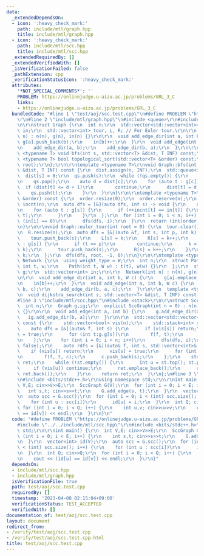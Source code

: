 ```yaml
---
data:
  _extendedDependsOn:
  - icon: ':heavy_check_mark:'
    path: include/mtl/graph.hpp
    title: include/mtl/graph.hpp
  - icon: ':heavy_check_mark:'
    path: include/mtl/scc.hpp
    title: include/mtl/scc.hpp
  _extendedRequiredBy: []
  _extendedVerifiedWith: []
  _isVerificationFailed: false
  _pathExtension: cpp
  _verificationStatusIcon: ':heavy_check_mark:'
  attributes:
    '*NOT_SPECIAL_COMMENTS*': ''
    PROBLEM: https://onlinejudge.u-aizu.ac.jp/problems/GRL_3_C
    links:
    - https://onlinejudge.u-aizu.ac.jp/problems/GRL_3_C
  bundledCode: "#line 1 \"test/aoj/scc.test.cpp\"\n#define PROBLEM \"https://onlinejudge.u-aizu.ac.jp/problems/GRL_3_C\"\
    \r\n#line 2 \"include/mtl/graph.hpp\"\n#include <queue>\r\n#include <vector>\r\
    \n\r\nstruct Graph {\r\n  int n;\r\n  std::vector<std::vector<int>> g;\r\n  std::vector<int>\
    \ in;\r\n  std::vector<int> tour, L, R; // For Euler tour.\r\n\r\n  Graph(int\
    \ n) : n(n), g(n), in(n) {}\r\n\r\n  void add_edge_dir(int a, int b) {\r\n   \
    \ g[a].push_back(b);\r\n    in[b]++;\r\n  }\r\n  void add_edge(int a, int b) {\r\
    \n    add_edge_dir(a, b);\r\n    add_edge_dir(b, a);\r\n  }\r\n\r\n  template\
    \ <typename T> void bfs(int s, std::vector<T> &dist, T INF) const;\r\n  template\
    \ <typename T> bool topological_sort(std::vector<T> &order) const;\r\n  void euler_tour(int\
    \ root);\r\n};\r\n\r\ntemplate <typename T>\r\nvoid Graph::bfs(int s, std::vector<T>\
    \ &dist, T INF) const {\r\n  dist.assign(n, INF);\r\n  std::queue<int> qs;\r\n\
    \  dist[s] = 0;\r\n  qs.push(s);\r\n  while (!qs.empty()) {\r\n    auto c = qs.front();\r\
    \n    qs.pop();\r\n    auto d = dist[c];\r\n    for (auto t : g[c]) {\r\n    \
    \  if (dist[t] <= d + 1)\r\n        continue;\r\n      dist[t] = d + 1;\r\n  \
    \    qs.push(t);\r\n    }\r\n  }\r\n}\r\n\r\ntemplate <typename T>\r\nbool Graph::topological_sort(std::vector<T>\
    \ &order) const {\r\n  order.resize(0);\r\n  order.reserve(n);\r\n  std::vector<int>\
    \ incnt(n);\r\n  auto dfs = [&](auto dfs, int s) -> void {\r\n    order.push_back(s);\r\
    \n    for (auto t : g[s]) {\r\n      if (++incnt[t] == in[t]) {\r\n        dfs(dfs,\
    \ t);\r\n      }\r\n    }\r\n  };\r\n  for (int i = 0; i < n; i++) {\r\n    if\
    \ (in[i] == 0)\r\n      dfs(dfs, i);\r\n  }\r\n  return (int)order.size() == n;\r\
    \n}\r\n\r\nvoid Graph::euler_tour(int root = 0) {\r\n  tour.clear();\r\n  L.resize(n);\r\
    \n  R.resize(n);\r\n  auto dfs = [&](auto &f, int s, int p, int k) -> int {\r\n\
    \    tour.push_back(s);\r\n    L[s] = k;\r\n    R[s] = k++;\r\n    for (int t\
    \ : g[s]) {\r\n      if (t == p)\r\n        continue;\r\n      k = f(f, t, s,\
    \ k);\r\n      tour.push_back(s);\r\n      R[s] = k++;\r\n    }\r\n    return\
    \ k;\r\n  };\r\n  dfs(dfs, root, -1, 0);\r\n}\r\n\r\ntemplate <typename W> struct\
    \ Network {\r\n  using weight_type = W;\r\n  int n;\r\n  struct Path {\r\n   \
    \ int t, w;\r\n    Path(int t, W w) : t(t), w(w) {}\r\n  };\r\n  std::vector<std::vector<Path>>\
    \ g;\r\n  std::vector<int> in;\r\n\r\n  Network(int n) : n(n), g(n), in(n) {}\r\
    \n\r\n  void add_edge_dir(int a, int b, W c) {\r\n    g[a].emplace_back(b, c);\r\
    \n    in[b]++;\r\n  }\r\n  void add_edge(int a, int b, W c) {\r\n    add_edge_dir(a,\
    \ b, c);\r\n    add_edge_dir(b, a, c);\r\n  }\r\n\r\n  template <typename T>\r\
    \n  void dijkstra_search(int s, std::vector<T> &dist, T INF) const;\r\n};\r\n\
    #line 3 \"include/mtl/scc.hpp\"\n#include <stack>\r\n\r\nstruct SccGraph {\r\n\
    \  int n;\r\n  Graph g,ig;\r\n  explicit SccGraph(int n = 0) : n(n), g(n), ig(n)\
    \ {}\r\n\r\n  void add_edge(int a, int b) {\r\n    g.add_edge_dir(a, b);\r\n \
    \   ig.add_edge_dir(b, a);\r\n  }\r\n\r\n  std::vector<std::vector<int>> scc()\
    \ const {\r\n    std::vector<bool> vis(n);\r\n    std::stack<int> st;\r\n\r\n\
    \    auto dfs = [&](auto& f, int s) {\r\n      if (vis[s]) return;\r\n      vis[s]\
    \ = true;\r\n      for (int t:g.g[s])\r\n        f(f, t);\r\n      st.push(s);\r\
    \n    };\r\n    for (int i = 0; i < n; i++)\r\n      dfs(dfs, i);\r\n\r\n    vis.assign(n,\
    \ false);\r\n    auto rdfs = [&](auto& f, int s, std::vector<int>& c) {\r\n  \
    \    if (vis[s]) return;\r\n      vis[s] = true;\r\n      for (int t:ig.g[s])\r\
    \n        f(f, t, c);\r\n      c.push_back(s);\r\n    };\r\n    std::vector<std::vector<int>>\
    \ ret;\r\n    while (!st.empty()) {\r\n      int u = st.top(); st.pop();\r\n \
    \     if (vis[u]) continue;\r\n      ret.emplace_back();\r\n      rdfs(rdfs, u,\
    \ ret.back());\r\n    }\r\n    return ret;\r\n  }\r\n};\n#line 3 \"test/aoj/scc.test.cpp\"\
    \n#include <bits/stdc++.h>\r\nusing namespace std;\r\n\r\nint main() {\r\n  int\
    \ V,E; cin>>V>>E;\r\n  SccGraph G(V);\r\n  for (int i = 0; i < E; i++) {\r\n \
    \   int s,t; cin>>s>>t;\r\n    G.add_edge(s, t);\r\n  }\r\n  vector<int> id(V);\r\
    \n  auto scc = G.scc();\r\n  for (int i = 0; i < (int) scc.size(); i++) {\r\n\
    \    for (int u : scc[i])\r\n      id[u] = i;\r\n  }\r\n  int Q; cin>>Q;\r\n \
    \ for (int i = 0; i < Q; i++) {\r\n    int u,v; cin>>u>>v;\r\n    cout << (id[u]\
    \ == id[v]) << endl;\r\n  }\r\n}\n"
  code: "#define PROBLEM \"https://onlinejudge.u-aizu.ac.jp/problems/GRL_3_C\"\r\n\
    #include \"../../include/mtl/scc.hpp\"\r\n#include <bits/stdc++.h>\r\nusing namespace\
    \ std;\r\n\r\nint main() {\r\n  int V,E; cin>>V>>E;\r\n  SccGraph G(V);\r\n  for\
    \ (int i = 0; i < E; i++) {\r\n    int s,t; cin>>s>>t;\r\n    G.add_edge(s, t);\r\
    \n  }\r\n  vector<int> id(V);\r\n  auto scc = G.scc();\r\n  for (int i = 0; i\
    \ < (int) scc.size(); i++) {\r\n    for (int u : scc[i])\r\n      id[u] = i;\r\
    \n  }\r\n  int Q; cin>>Q;\r\n  for (int i = 0; i < Q; i++) {\r\n    int u,v; cin>>u>>v;\r\
    \n    cout << (id[u] == id[v]) << endl;\r\n  }\r\n}"
  dependsOn:
  - include/mtl/scc.hpp
  - include/mtl/graph.hpp
  isVerificationFile: true
  path: test/aoj/scc.test.cpp
  requiredBy: []
  timestamp: '2023-04-08 02:15:04+09:00'
  verificationStatus: TEST_ACCEPTED
  verifiedWith: []
documentation_of: test/aoj/scc.test.cpp
layout: document
redirect_from:
- /verify/test/aoj/scc.test.cpp
- /verify/test/aoj/scc.test.cpp.html
title: test/aoj/scc.test.cpp
---
```

